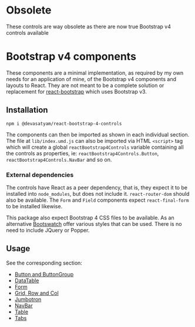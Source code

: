 # Obsolete

These controls are way obsolete as there are now true Bootstrap v4 controls available

# Bootstrap v4 components

These components are a minimal implementation, as required by my own needs for an application of mine, of the Bootstrap v4 components and layouts to React. They are not meant to be a complete solution or replacement for [react-bootstrap](https://react-bootstrap.github.io/) which uses Bootstrap v3.

## Installation

```
npm i @devasatyam/react-bootstrap-4-controls
```

The components can then be imported as shown in each individual section. The file at `lib/index.umd.js` can also be imported via HTML `<script>` tag which will create a global `reactBootstrap4Controls` variable containing all the controls as properties, ie: `reactBootstrap4Controls.Button`, `reactBootstrap4Controls.NavBar` and so on.

### External dependencies

The controls have React as a peer dependency, that is, they expect it to be installed into `node_modules`, but does not include it. `react-router-dom` should also be available. The `Form` and `Field` components expect `react-final-form` to be installed likewise.

This package also expect Bootstrap 4 CSS files to be available. As an alternative [Bootswatch](https://bootswatch.com/) offer various styles that can be used. There is no need to include JQuery or Popper.

## Usage

See the corresponding section:

* [Button and ButtonGroup](https://github.com/Satyam/react-bootstrap-4-controls/tree/master/src/Button/Readme.md)
* [DataTable](https://github.com/Satyam/react-bootstrap-4-controls/tree/master/src/DataTable/Readme.md)
* [Form](https://github.com/Satyam/react-bootstrap-4-controls/tree/master/src/Form/Readme.md)
* [Grid, Row and Col](https://github.com/Satyam/react-bootstrap-4-controls/tree/master/src/Grid/Readme.md)
* [Jumbotron](https://github.com/Satyam/react-bootstrap-4-controls/tree/master/src/Jumbotron/Readme.md)
* [NavBar](https://github.com/Satyam/react-bootstrap-4-controls/tree/master/src/NavBar/Readme.md)
* [Table](https://github.com/Satyam/react-bootstrap-4-controls/tree/master/src/Table/Readme.md)
* [Tabs](https://github.com/Satyam/react-bootstrap-4-controls/tree/master/src/Tabs/Readme.md)
